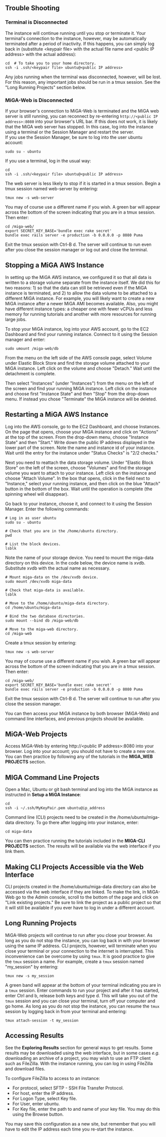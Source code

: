 ## Trouble Shooting

### Terminal is Disconnected

The instance will continue running until you stop or terminate it. Your terminal's connection to the instance, however, may be automatically terminated after a period of inactivity. If this happens, you can simply log back in (substitute \<keypair file> with the actual file name and \<public IP address> with the actual address):

```
cd  # To take you to your home directory.
ssh -i .ssh/<keypair file> ubuntu@<public IP address>
```
Any jobs running when the terminal was disconnected, however, will be lost. For this reason, any important jobs should be run in a tmux session. See the "Long Running Projects" section below.    

### MiGA-Web is Disconnected

If your browser's connection to MiGA-Web is terminated and the MiGA web server is still running, you can reconnect by re-entering ```http://<public IP address>:8080``` into your browser's URL bar. If this does not work, it is likely that the MiGA web server has stopped. In this case, log into the instance using a terminal or the Session Manager and restart the server.  
If you use the Session Manager, be sure to log into the user ubuntu account:  

```
sudo su - ubuntu
```
If you use a terminal, log in the usual way:

```
cd
ssh -i .ssh/<keypair file> ubuntu@<public IP address>
```
The web server is less likely to stop if it is started in a tmux session. Begin a tmux session named web-server by entering:  

```
tmux new -s web-server
```
You may of course use a different name if you wish. A green bar will appear across the bottom of the screen indicating that you are in a tmux session. Then enter:  

```
cd /miga-web/
export SECRET_KEY_BASE='bundle exec rake secret'  
bundle exec rails server -e production -b 0.0.0.0 -p 8080 Puma
```
Exit the tmux session with Ctrl-B d. The server will continue to run even after you close the session manager or log out and close the terminal.  

## Stopping a MiGA AWS Instance

In setting up the MiGA AWS instance, we configured it so that all data is written to a storage volume separate from the instance itself. We did this for two reasons: 1) so that the data can still be retrieved even if the MiGA instance is terminated, and 2) to allow the data volume to be attached to a different MiGA instance. For example, you will likely want to create a new MiGA instance after a newer MiGA AMI becomes available. Also, you might have different instance types: a cheaper one with fewer vCPUs and less memory for running tutorials and another with more resources for running large jobs.  

To stop your MiGA instance, log into your AWS account, go to the EC2 Dashboard and find your running instance. Connect to it  using the Session manager and enter:  

```
sudo umount /miga-web/db
```
From the menu on the left side of the AWS console page, select Volume under Elastic Block Store and find the storage volume attached to your MiGA instance. Left click on the volume and choose "Detach." Wait until the detachment is complete.  

Then select "Instances" (under "Instances") from the menu on the left of the screen and find your running MiGA instance. Left click on the instance and choose first "Instance State" and then "Stop" from the drop-down menu. If instead you chose "Terminate" the MiGA instance will be deleted.  

## Restarting a MiGA AWS Instance 

Log into the AWS console, go to the EC2 Dashboard, and choose Instances. On the page that opens, choose your MiGA instance and click on "Actions" at the top of the screen. From the drop-down menu, choose "Instance State" and then "Start." Write down the public IP address displayed in the lower part of the screen. Note the name and instance id of your instance. Wait until the entry for the instance under "Status Checks" is "2/2 checks."  

Next you need to reattach the data storage volume. Under "Elastic Block Store" on the left of the screen, choose "Volumes" and find the storage volume you want to attach to your instance. Left click on the instance and choose "Attach Volume". In the box that opens, click in the field next to "Instance," select your running instance, and then click on the blue "Attach" button in the bottom of the box. Wait until the operation is complete (the spinning wheel will disappear).

Go back to your instance, choose it, and connect to it using the Session Manager. Enter the following commands:  

```
# Log in as user ubuntu
sudo su - ubuntu
 
# Check that you are in the /home/ubuntu directory.
pwd

# List the block devices.
lsblk
```
Note the name of your storage device. You need to mount the miga-data directory on this device. In the code below, the device name is xvdb. Substitute xvdb with the actual name as necessary.  

```
# Mount miga-data on the /dev/xvdb device.
sudo mount /dev/xvdb miga-data

# Check that miga-data is available.
lsblk

# Move to the /home/ubuntu/miga-data directory.
cd /home/ubuntu/miga-data

# Bind the two database directories.
sudo mount --bind db /miga-web/db 

# Move to the miga-web directory.
cd /miga-web
```
Create a tmux session by entering:  
```
tmux new -s web-server
```
You may of course use a different name if you wish. A green bar will appear across the bottom of the screen indicating that you are in a tmux session. Then enter:  

```
cd /miga-web/
export SECRET_KEY_BASE='bundle exec rake secret'  
bundle exec rails server -e production -b 0.0.0.0 -p 8080 Puma
```
Exit the tmux session with Ctrl-B d. The server will continue to run after you close the session manager.  

You can then access your MiGA instance by both browser (MiGA-Web) and command line interfaces, and previous projects should be available. 

## MiGA-Web Projects

Access MiGA-Web by entering http://\<public IP address\>:8080 into your browser. Log into your account; you should not have to create a new one. You can then practice by following any of the tutorials in the **MIGA_WEB PROJECTS** section.

## MIGA Command Line Projects

Open a Mac, Ubuntu or git bash terminal and log into the MiGA instance as instructed in **Setup a MiGA Instance**:

```
cd
ssh -i ~/.ssh/MyKeyPair.pem ubuntu@ip_address
```

Command line (CLI) projects need to be created in the /home/ubuntu/miga-data directory. To go there after logging into your instance, enter:

```
cd miga-data
```
You can then practice running the tutorials included in the **MIGA-CLI PROJECTS** section. The results will be available via the web interface if you link them. 

## Making CLI Projects Accessible via the Web Interface

CLI projects created in the /home/ubuntu/miga-data directory can also be accessed via the web interface if they are linked. To make the link, in MiGA-Web go to the Admin console, scroll to the bottom of the page and click on "Link existing projects." Be sure to link the project as a public project so that it will still be available if you ever have to log in under a different account.

## Long Running Projects

MiGA-Web projects will continue to run after you close your browser. As long as you do not stop the instance, you can log back in with your browser using the same IP address. CLI projects, however, will terminate when you close your terminal or your connection to the internet is interrupted. This inconvenience can be overcome by using ```tmux```. It is good practice to give the ```tmux``` session a name. For example, create a ```tmux``` session named "my_session" by entering:  

```
tmux new -s my_session
```

A green band will appear at the bottom of your terminal indicating you are in a ```tmux``` session. Enter commands to run your project and after it has started, enter Ctrl and b, release both keys and type d. This will take you out of the ```tmux``` session and you can close your terminal, turn off your computer and go home. As long as you do not stop the instance, you can resume the ```tmux``` session by logging back in from your terminal and entering:

```
tmux attach-session -t my_session
```

## Accessing Results
See the **Exploring Results** section for general ways to get results. Some results may be downloaded using the web interface, but in some cases *e.g.* downloading an archive of a project, you may wish to use an FTP client such as FileZilla.  With the instance running, you can log in using FileZilla and download files.  

To configure FileZilla to access to an instance:  
- For protocol, select SFTP - SSH File Transfer Protocol.  
- For host, enter the IP address.  
- For Logon Type, select Key file.  
- For User, enter ubuntu.  
- For Key file, enter the path to and name of your key file. You may do this using the Browse button.  

You may save this configuration as a new site, but remember that you will have to edit the IP address each time you re-start the instance.